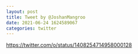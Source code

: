 ```yaml
--- 
layout: post 
title: Tweet by @JoshanMangroo 
date: 2021-06-24 1624589067 
categories: twitter 
--- 
```

https://twitter.com/o/status/1408254714958000128